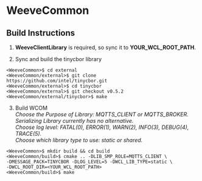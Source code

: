 WeeveCommon
=============

## Build Instructions

1. **WeeveClientLibrary** is required, so sync it to **YOUR_WCL_ROOT_PATH**.

2. Sync and build the tinycbor library
```shell
<WeeveCommon>$ cd external
<WeeveCommon/external>$ git clone https://github.com/intel/tinycbor.git
<WeeveCommon/external>$ cd tinycbor
<WeeveCommon/external>$ git checkout v0.5.2
<WeeveCommon/external/tinycbor>$ make
```

3. Build WCOM  
_Choose the Purpose of Library: MQTTS_CLIENT or MQTTS_BROKER._  
_Serializing Library currently has no alternative._  
_Choose log level: FATAL(0), ERROR(1), WARN(2), INFO(3), DEBUG(4), TRACE(5)._  
_Choose which library type to use: static or shared._  
```shell
<WeeveCommon>$ mkdir build && cd build
<WeeveCommon/build>$ cmake .. -DLIB_SMP_ROLE=MQTTS_CLIENT \
-DMESSAGE_PACK=TINYCBOR -DLOG_LEVEL=5 -DWCL_LIB_TYPE=static \
-DWCL_ROOT_DIR=<YOUR_WCL_ROOT_PATH>
<WeeveCommon/build>$ make
```
